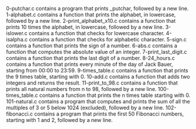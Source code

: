 0-putchar.c contains a program that prints _putchar, followed by a new line.
1-alphabet.c contains a function that prints the alphabet, in lowercase, followed by a new line.
2-print_alphabet_x10.c contains  a function that prints 10 times the alphabet, in lowercase, followed by a new line.
3-islower.c contains a function that checks for lowercase character.
4-isalpha.c contains  a function that checks for alphabetic character.
5-sign.c contains a function that prints the sign of a number.
6-abs.c contains a function that computes the absolute value of an integer.
7-print_last_digit.c   contains a function that prints the last digit of a number.
8-24_hours.c contains  a function that prints every minute of the day of Jack Bauer, starting from 00:00 to 23:59.
9-times_table.c contains a function that prints the 9 times table, starting with 0.
10-add.c contains a function that adds two integers and returns the result.
11-print_to_98.c contains  a function that prints all natural numbers from n to 98, followed by a new line.
100-times_table.c contains a function that prints the n times table starting with 0.
101-natural.c contains a program that computes and prints the sum of all the multiples of 3 or 5 below 1024 (excluded), followed by a new line.
102-fibonacci.c contains a program that prints the first 50 Fibonacci numbers, starting with 1 and 2, followed by a new line.
